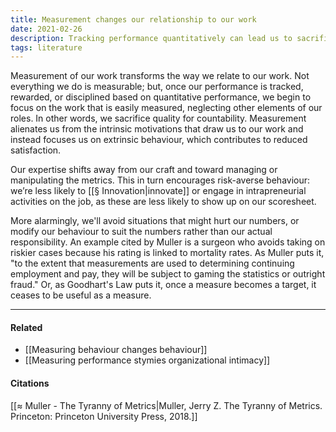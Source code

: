 ```yaml
---
title: Measurement changes our relationship to our work
date: 2021-02-26
description: Tracking performance quantitatively can lead us to sacrificing quality for measurability and alienate us from our intrinsic motivations. 
tags: literature
---
```


Measurement of our work transforms the way we relate to our work. Not everything we do is measurable; but, once our performance is tracked, rewarded, or disciplined based on quantitative performance, we begin to focus on the work that is easily measured, neglecting other elements of our roles. In other words, we sacrifice quality for countability. Measurement alienates us from the intrinsic motivations that draw us to our work and instead focuses us on extrinsic behaviour, which contributes to reduced satisfaction. 

Our expertise shifts away from our craft and toward managing or manipulating the metrics. This in turn encourages risk-averse behaviour: we’re less likely to [[§ Innovation|innovate]] or engage in intrapreneurial activities on the job, as these are less likely to show up on our scoresheet. 

More alarmingly, we'll avoid situations that might hurt our numbers, or modify our behaviour to suit the numbers rather than our actual responsibility. An example cited by Muller is a surgeon who avoids taking on riskier cases because his rating is linked to mortality rates. As Muller puts it, "to the extent that measurements are used to determining continuing employment and pay, they will be subject to gaming the statistics or outright fraud." Or, as Goodhart's Law puts it, once a measure becomes a target, it ceases to be useful as a measure. 

---
#### Related
- [[Measuring behaviour changes behaviour]]
- [[Measuring performance stymies organizational intimacy]]

#### Citations
[[≈ Muller - The Tyranny of Metrics|Muller, Jerry Z. The Tyranny of Metrics. Princeton: Princeton University Press, 2018.]]